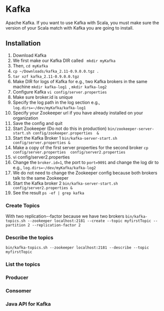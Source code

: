 # Kafka
Apache Kafka.
If you want to use Kafka with Scala, you must make sure the version of your Scala match with Kafka you are going to install.
## Installation
1. Download Kafka
2. We first make our Kafka DIR called ``` mkdir myKafka```
3. Then, ```cd myKafka ```
4. ```cp ~/Downloads/kafka_2.11-0.9.0.0.tgz .```
5. ```tar xzf kafka_2.11-0.9.0.0.tgz ```
6. Make DIR for logs of Kafka  for e.g., two Kafka brokers in the same machine ```mkdir kafka-log1 ```, ``` mkdir kafka-log2 ```
7. Configure Kafka ``` vi config/server.properties ```
8. Make sure broker.id is unique
9. Specify the log path in the log section e.g., ```log.dirs=~/dev/myKafka/kafka-log1```
10. Specify your Zookeeper url if you have already installed on your organization
11. Save the config and quit
12. Start Zookeeper (Do not do this in production) ```bin/zookeeper-server-start.sh config/zookeeper.properties  & ```
13. Start the Kafka Broker 1 ```bin/kafka-server-start.sh config/server.properties & ```
14. Make a copy of the first server properties for the second broker ```cp config/server.properties  config/server2.properties ```
15. vi config/server2.properties
16. Change the ```broker.id=1```, the port to ```port=9091``` and change the log dir to e.g., ```log.dirs=~/dev/myKafka/kafka-log2 ```
17. We do not need to change the Zookeeper config because both brokers talk to the same Zookeeper
16. Start the Kafka broker 2 ```bin/kafka-server-start.sh config/server2.properties & ```
17. See the result ```ps -ef | grep kafka ```

### Create Topics
With two replication--factor because we have two brokers ```bin/kafka-topics.sh --zookeeper localhost:2181 --create --topic myfirstTopic --partition 2 --replication-factor 2 ```

### Describe the topics
```bin/kafka-topics.sh --zookeeper localhost:2181 --describe --topic myfirstTopic ```
### List the topics

### Producer

### Consomer

### Java API for Kafka












